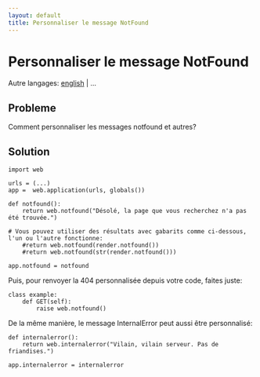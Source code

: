 ```yaml
---
layout: default
title: Personnaliser le message NotFound
---
```


# Personnaliser le message NotFound

Autre langages: [english](/../custom_notfound) | ...

## Probleme

Comment personnaliser les messages notfound et autres?

## Solution

    import web

    urls = (...)
    app =  web.application(urls, globals())

    def notfound():
        return web.notfound("Désolé, la page que vous recherchez n'a pas été trouvée.")

	# Vous pouvez utiliser des résultats avec gabarits comme ci-dessous, l'un ou l'autre fonctionne:
        #return web.notfound(render.notfound())
        #return web.notfound(str(render.notfound()))

    app.notfound = notfound


Puis, pour renvoyer la 404 personnalisée depuis votre code, faites juste:

    class example:
        def GET(self):
            raise web.notfound()

De la même manière, le message InternalError peut aussi être personnalisé:

    def internalerror():
        return web.internalerror("Vilain, vilain serveur. Pas de friandises.")

    app.internalerror = internalerror
